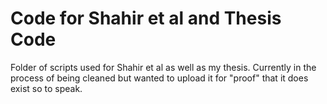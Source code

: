 # Code for Shahir et al and Thesis Code
Folder of scripts used for Shahir et al as well as my thesis. 
Currently in the process of being cleaned but wanted to upload it for "proof" that it does exist so to speak. 
